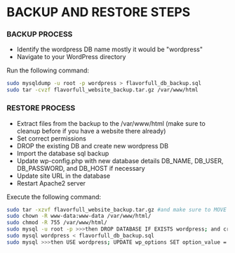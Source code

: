 # BACKUP AND RESTORE STEPS

### BACKUP PROCESS
- Identify the wordpress DB name mostly it would be "wordpress"
- Navigate to your WordPress directory

Run the following command:
```bash
sudo mysqldump -u root -p wordpress > flavorfull_db_backup.sql
sudo tar -cvzf flavorfull_website_backup.tar.gz /var/www/html
```

### RESTORE PROCESS 
- Extract files from the backup to the /var/www/html (make sure to cleanup before if you have a website there already)
- Set correct permissions
- DROP the existing DB and create new wordpress DB
- Import the database sql backup
- Update wp-config.php with new database details DB_NAME, DB_USER, DB_PASSWORD, and DB_HOST if necessary
- Update site URL in the database
- Restart Apache2 server

Execute the following command:
```bash
sudo tar -xzvf flavorfull_website_backup.tar.gz #and make sure to MOVE the WEBSITE FILES to /var/www/html
sudo chown -R www-data:www-data /var/www/html/
sudo chmod -R 755 /var/www/html/
sudo mysql -u root -p >>>then DROP DATABASE IF EXISTS wordpress; and create new CREATE DATABASE wordpess; and GRANT ALL PRIVILEGES ON wordpress.* TO 'root'@'localhost'; then finaly FLUSH PRIVILEGES;
sudo mysql wordpress < flavorfull_db_backup.sql
sudo mysql >>>then USE wordpress; UPDATE wp_options SET option_value = 'http://your-new-domain-or-ip' WHERE option_name IN ('home', 'siteurl'); EXIT;
```
